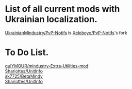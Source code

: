 # List of all current mods with Ukrainian localization.
[UkrainianMindustry/PvP-Notifs](https://github.com/UkrainianMindustry/PvP-Notifs) is [Xeloboyo/PvP-Notifs](https://github.com/Xeloboyo/PvP-Notifs)'s fork
# To Do List.
[guiYMOUR/mindustry-Extra-Utilities-mod](https://github.com/guiYMOUR/mindustry-Extra-Utilities-mod)<br>
[Sharlottes/UnitInfo](https://github.com/Sharlottes/UnitInfo)<br>
[sk7725/BetaMindy](https://github.com/sk7725/BetaMindy)<br>
[Sharlottes/UnitInfo](https://github.com/Sharlottes/UnitInfo)
